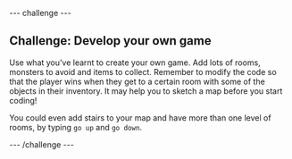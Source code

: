 --- challenge ---
## Challenge: Develop your own game

Use what you’ve learnt to create your own game. Add lots of rooms, monsters to avoid and items to collect. Remember to modify the code so that the player wins when they get to a certain room with some of the objects in their inventory. It may help you to sketch a map before you start coding! 

You could even add stairs to your map and have more than one level of rooms, by typing `go up` and `go down`.




--- /challenge ---
